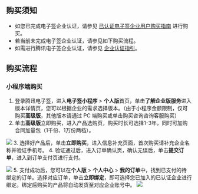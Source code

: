 ## 购买须知
- 如您已完成电子签企业认证，请参见 [已认证电子签企业用户购买指南](https://cloud.tencent.com/document/product/1323/53795) 进行购买。
- 若当前未完成电子签企业认证，请参见如下购买流程。
- 如需进行腾讯电子签企业认证，请参见 [企业认证指引](https://cloud.tencent.com/document/product/1323/58758)。

## 购买流程
### 小程序端购买
1. 登录腾讯电子签，进入**电子签小程序** > **个人版**首页，单击**了解企业版服务**进入版本详情页，您可以根据企业的需求选择版本。（由于小程序金额限制，仅可购买**高级版**，其他版本请通过 PC 端购买或单击购买咨询咨询客服购买）
2. 单击**高级版**立即购买，进入产品选购页，购买时长可选择1-3年，同时可加购合同加量包（1千份、1万份两档）。

![](https://qcloudimg.tencent-cloud.cn/raw/2d00231b08aa54056a10e926d652ba3a.png)
3. 选择好产品后，单击**立即购买**，进入信息补充页面，首次购买请补充企业名称并验证手机号。
4. 验证通过后，进入订单确认页，确认无误后，单击**提交订单**，进入到订单支付页进行支付。

![](https://qcloudimg.tencent-cloud.cn/raw/d93168f2956ff89bfcd42d39105c2de5.png)
5. 支付成功后，您可以在**个人版** > **个人中心** > **我的订单**中，找到已支付的待绑定的订单。选择对应订单，单击**立即绑定**，即可选择您已加入的已认证企业进行绑定。绑定后购买的产品将自动发货至对应企业账号中。
![](https://qcloudimg.tencent-cloud.cn/raw/38db870d8457b94147c18acbfbbee219.png)

